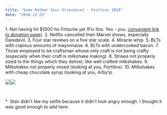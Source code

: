 ```yaml
---
title: "Some Rather Sour Grievances - Festivus 2018"
date: "2018-12-23"
---
```


1\. Not having hit $1000 for Fritsche yet (Fix this. Yes - you. [convenient link to donation page](https://twistoflemonpod.com/fritsche/)). 2. Netflix cancelled their Marvel shows, especially Daredevil. 3. Four star reviews on a five star scale. 4. Miracle whip. 5. BLTs with copious amounts of mayonnaise. 6. BLTs with undercooked bacon. 7. Those employed to be craftsman whose only craft is not being crafty (especially when their craft is milkshake making). 8. Straws not properly sized to the things which they deliver, like well crafted milkshakes. 9. Milkshakes not properly mixed (looking at you, Portillos). 10. Milkshakes with cheap chocolate syrup (looking at you, Arby’s).

![](images/lemon-angry-225x300.png)![](images/kohlmeier-angry-225x300.jpg)

 

\*  Stan didn't like my selfie because it didn't look angry enough. I thought it was good enough to add here.
